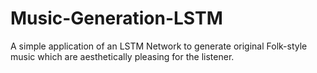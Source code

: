 # Music-Generation-LSTM
A simple application of an LSTM Network to generate original Folk-style music which are aesthetically pleasing for the listener. 
